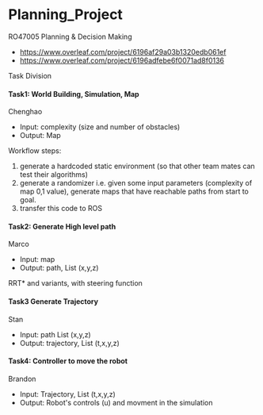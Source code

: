 # Planning_Project
RO47005 Planning &amp; Decision Making


* https://www.overleaf.com/project/6196af29a03b1320edb061ef
* https://www.overleaf.com/project/6196adfebe6f0071ad8f0136



Task Division

#### Task1: World Building, Simulation, Map 
Chenghao
 <ul>
  <li>Input: complexity (size and number of obstacles)</li>
  <li>Output: Map</li>
</ul>
Workflow steps:
<ol>
  <li>generate a hardcoded static environment (so that other team mates can test their algorithms)</li>
  <li>generate a randomizer i.e.  given some input parameters (complexity of map 0,1 value), generate maps that have reachable paths from start to goal.</li>
  <li>transfer this code to ROS</li>
</ol>


 #### Task2: Generate High level path 
 Marco
<ul>
  <li>Input: map</li>
  <li>Output: path, List (x,y,z)</li>
</ul>
RRT* and variants, with steering function




 #### Task3 Generate Trajectory
 Stan
<ul>
  <li>Input: path List (x,y,z)</li>
  <li>Output: trajectory, List (t,x,y,z)</li>
</ul>


 #### Task4: Controller to move the robot
 Brandon
<ul>
  <li>Input: Trajectory, List (t,x,y,z)</li>
  <li>Output: Robot's controls (u) and movment in the simulation </li>
</ul>
